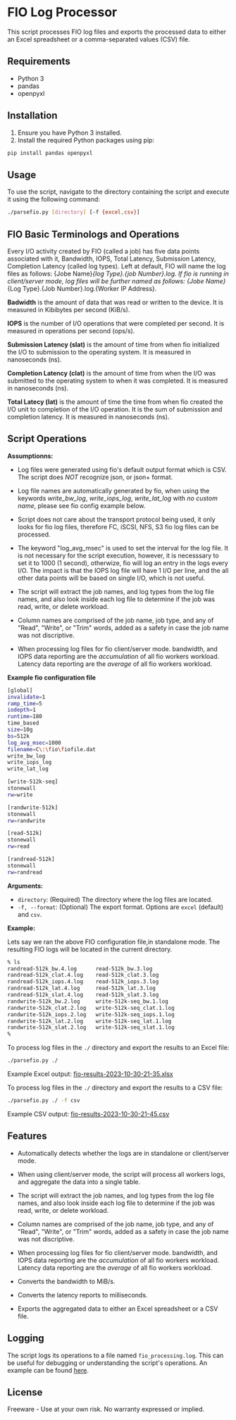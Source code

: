 # FIO Log Processor

This script processes FIO log files and exports the processed data to either an Excel spreadsheet or a comma-separated values (CSV) file.

## Requirements

- Python 3
- pandas
- openpyxl

## Installation

1. Ensure you have Python 3 installed.
2. Install the required Python packages using pip:

```bash
pip install pandas openpyxl
```

## Usage

To use the script, navigate to the directory containing the script and execute it using the following command:

```bash
./parsefio.py [directory] [-f {excel,csv}]
```
## FIO Basic Terminologs and Operations

Every I/O activity created by FIO (called a job) has five data points associated with it, Bandwidth, IOPS, Total Latency, Submission Latency, Completion Latency (called log types). 
Left at default, FIO will name the log files as follows: {Jobe Name}_{log Type}.{job Number}.log. 
If fio is running in client/server mode, log files will be further named as follows: {Jobe Name}_{Log Type}.{Job Number}.log.{Worker IP Address}.

**Badwidth** is the amount of data that was read or written to the device. It is measured in Kibibytes per second (KiB/s).

**IOPS** is the number of I/O operations that were completed per second. It is measured in operations per second (ops/s).

**Submission Latency (slat)** is the amount of time from when fio initialized the I/O to submission to the operating system. It is measured in nanoseconds (ns).

**Completion Latency (clat)** is the amount of time from when the I/O was submitted to the operating system to when it was completed. It is measured in nanoseconds (ns).

**Total Latecy (lat)** is the amount of time the time from when fio created the I/O unit to completion of the I/O operation. It is the sum of submission and completion latency. 
  It is measured in nanoseconds (ns).

## Script Operations

**Assumptionns:**
- Log files were generated using fio's default output format which is CSV. The script does *NOT* recognize json, or json+ format.
- Log file names are automatically generated by fio, when using the keywords *write_bw_log*, *write_iops_log*, *write_lat_log* with *no custom name*, please see fio config example below.
- Script does not care about the transport protocol being used, it only looks for fio log files, therefore FC, iSCSI, NFS, S3 fio log files can be processed.
- The keyword "log_avg_msec" is used to set the interval for the log file. It is not necessary for the script execution, however, it is necesssary to set it to 1000 (1 second), otherwize, fio will log an entry in the logs every I/O. The impact is that the IOPS log file will have 1 I/O per line, and the all other data points will be based on single I/O, which is not useful.

- The script will extract the job names, and log types from the log file names, and also look inside each log file to determine if the job was read, write, or delete workload.
- Column names are comprised of the job name, job type, and any of "Read", "Write", or "Trim" words, added as a safety in case the job name was not discriptive.
- When processing log files for fio client/server mode. bandwidth, and IOPS data reporting are the *accumulation* of all fio workers workload. Latency data reporting are the *average* of all fio workers workload.

**Example fio configuration file**

```bash
[global]
invalidate=1
ramp_time=5
iodepth=1
runtime=180
time_based
size=10g
bs=512k
log_avg_msec=1000
filename=C\:\fio\fiofile.dat
write_bw_log
write_iops_log
write_lat_log

[write-512k-seq]
stonewall
rw=write

[randwrite-512k]
stonewall
rw=randwrite

[read-512k]
stonewall
rw=read

[randread-512k]
stonewall
rw=randread

```
**Arguments:**

- `directory`: (Required) The directory where the log files are located.
- `-f, --format`: (Optional) The export format. Options are `excel` (default) and `csv`.

**Example:**

Lets say we ran the above FIO configuration file,in standalone mode. The resulting FIO logs will be located in the current directory. 
```bash
% ls
randread-512k_bw.4.log		read-512k_bw.3.log
randread-512k_clat.4.log	read-512k_clat.3.log
randread-512k_iops.4.log	read-512k_iops.3.log
randread-512k_lat.4.log		read-512k_lat.3.log
randread-512k_slat.4.log	read-512k_slat.3.log
randwrite-512k_bw.2.log		write-512k-seq_bw.1.log
randwrite-512k_clat.2.log	write-512k-seq_clat.1.log
randwrite-512k_iops.2.log	write-512k-seq_iops.1.log
randwrite-512k_lat.2.log	write-512k-seq_lat.1.log
randwrite-512k_slat.2.log	write-512k-seq_slat.1.log
% 
```

To process log files in the `./` directory and export the results to an Excel file:

```bash
./parsefio.py ./
```
Example Excel output: [fio-results-2023-10-30-21-35.xlsx](fio-results-2023-10-30-21-35.xlsx)

To process log files in the `./` directory and export the results to a CSV file:

```bash
./parsefio.py ./ -f csv
```
Example CSV output: [fio-results-2023-10-30-21-45.csv](fio-results-2023-10-30-21-45.csv)


## Features

- Automatically detects whether the logs are in standalone or client/server mode.
- When using client/server mode, the script will process all workers logs, and aggregate the data into a single table.
- The script will extract the job names, and log types from the log file names, and also look inside each log file to determine if the job was read, write, or delete workload.
- Column names are comprised of the job name, job type, and any of "Read", "Write", or "Trim" words, added as a safety in case the job name was not discriptive.
- When processing log files for fio client/server mode. bandwidth, and IOPS data reporting are the *accumulation* of all fio workers workload. Latency data reporting are the *average* of all fio workers workload.

- Converts the bandwidth to MiB/s.
- Converts the latency reports to milliseconds.
- Exports the aggregated data to either an Excel spreadsheet or a CSV file.

## Logging

The script logs its operations to a file named `fio_processing.log`. This can be useful for debugging or understanding the script's operations. An example can be found [here](fio_processing.log).


## License
Freeware  -  Use at your own risk.  No warranty expressed or implied.

